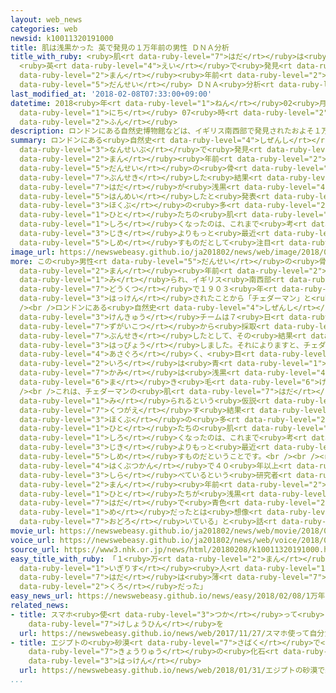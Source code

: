 ```yaml
---
layout: web_news
categories: web
newsid: k10011320191000
title: 肌は浅黒かった 英で発見の１万年前の男性 ＤＮＡ分析
title_with_ruby: <ruby>肌<rt data-ruby-level="7">はだ</rt></ruby>は<ruby>浅黒<rt data-ruby-level="4">あさぐろ</rt></ruby>かった
  <ruby>英<rt data-ruby-level="4">えい</rt></ruby>で<ruby>発見<rt data-ruby-level="3">はっけん</rt></ruby>の１<ruby>万<rt
  data-ruby-level="2">まん</rt></ruby><ruby>年前<rt data-ruby-level="2">ねんまえ</rt></ruby>の<ruby>男性<rt
  data-ruby-level="5">だんせい</rt></ruby> ＤＮＡ<ruby>分析<rt data-ruby-level="7">ぶんせき</rt></ruby>
last_modified_at: '2018-02-08T07:33:00+09:00'
datetime: 2018<ruby>年<rt data-ruby-level="1">ねん</rt></ruby>02<ruby>月<rt data-ruby-level="1">がつ</rt></ruby>08<ruby>日<rt
  data-ruby-level="1">にち</rt></ruby> 07<ruby>時<rt data-ruby-level="2">じ</rt></ruby>33<ruby>分<rt
  data-ruby-level="2">ふん</rt></ruby>
description: ロンドンにある自然史博物館などは、イギリス南西部で発見されたおよそ１万年前の男性の骨のＤＮＡを分析した結果、肌が浅黒かったことが判明したと発表し、ヨーロッパ北部の多くの人たちの肌が白くなったのは、これまで考えられていた時期よりもっと最近であることを示すものだとして注目されています。
summary: ロンドンにある<ruby>自然史<rt data-ruby-level="4">しぜんし</rt></ruby><ruby>博物館<rt data-ruby-level="4">はくぶつかん</rt></ruby>などは、イギリス<ruby>南西部<rt
  data-ruby-level="3">なんせいぶ</rt></ruby>で<ruby>発見<rt data-ruby-level="3">はっけん</rt></ruby>されたおよそ１<ruby>万<rt
  data-ruby-level="2">まん</rt></ruby><ruby>年前<rt data-ruby-level="2">ねんまえ</rt></ruby>の<ruby>男性<rt
  data-ruby-level="5">だんせい</rt></ruby>の<ruby>骨<rt data-ruby-level="6">ほね</rt></ruby>のＤＮＡを<ruby>分析<rt
  data-ruby-level="7">ぶんせき</rt></ruby>した<ruby>結果<rt data-ruby-level="4">けっか</rt></ruby>、<ruby>肌<rt
  data-ruby-level="7">はだ</rt></ruby>が<ruby>浅黒<rt data-ruby-level="4">あさぐろ</rt></ruby>かったことが<ruby>判明<rt
  data-ruby-level="5">はんめい</rt></ruby>したと<ruby>発表<rt data-ruby-level="3">はっぴょう</rt></ruby>し、ヨーロッパ<ruby>北部<rt
  data-ruby-level="3">ほくぶ</rt></ruby>の<ruby>多<rt data-ruby-level="2">おお</rt></ruby>くの<ruby>人<rt
  data-ruby-level="1">ひと</rt></ruby>たちの<ruby>肌<rt data-ruby-level="7">はだ</rt></ruby>が<ruby>白<rt
  data-ruby-level="1">しろ</rt></ruby>くなったのは、これまで<ruby>考<rt data-ruby-level="2">かんが</rt></ruby>えられていた<ruby>時期<rt
  data-ruby-level="3">じき</rt></ruby>よりもっと<ruby>最近<rt data-ruby-level="4">さいきん</rt></ruby>であることを<ruby>示<rt
  data-ruby-level="5">しめ</rt></ruby>すものだとして<ruby>注目<rt data-ruby-level="3">ちゅうもく</rt></ruby>されています。
image_url: https://newswebeasy.github.io/ja201802/news/web/image/2018/02/08/K10011320191_1802080909_1802080927_01_03.jpg
more: この<ruby>男性<rt data-ruby-level="5">だんせい</rt></ruby>の<ruby>骨<rt data-ruby-level="6">ほね</rt></ruby>はおよそ１<ruby>万<rt
  data-ruby-level="2">まん</rt></ruby><ruby>年前<rt data-ruby-level="2">ねんまえ</rt></ruby>のものと<ruby>見<rt
  data-ruby-level="1">み</rt></ruby>られ、イギリス<ruby>南西部<rt data-ruby-level="3">なんせいぶ</rt></ruby>のチェダーにある<ruby>洞窟<rt
  data-ruby-level="7">どうくつ</rt></ruby>で１９０３<ruby>年<rt data-ruby-level="1">ねん</rt></ruby>に<ruby>発見<rt
  data-ruby-level="3">はっけん</rt></ruby>されたことから「チェダーマン」と<ruby>呼<rt data-ruby-level="6">よ</rt></ruby>ばれています。<br
  /><br />ロンドンにある<ruby>自然史<rt data-ruby-level="4">しぜんし</rt></ruby><ruby>博物館<rt data-ruby-level="4">はくぶつかん</rt></ruby>などの<ruby>研究<rt
  data-ruby-level="3">けんきゅう</rt></ruby>チームは７<ruby>日<rt data-ruby-level="1">にち</rt></ruby>、<ruby>頭蓋骨<rt
  data-ruby-level="7">ずがいこつ</rt></ruby>から<ruby>採取<rt data-ruby-level="5">さいしゅ</rt></ruby>したＤＮＡを<ruby>分析<rt
  data-ruby-level="7">ぶんせき</rt></ruby>したとして、その<ruby>結果<rt data-ruby-level="4">けっか</rt></ruby>を<ruby>発表<rt
  data-ruby-level="3">はっぴょう</rt></ruby>しました。それによりますと、チェダーマンは、<ruby>肌<rt data-ruby-level="7">はだ</rt></ruby>が<ruby>浅黒<rt
  data-ruby-level="4">あさぐろ</rt></ruby>く、<ruby>目<rt data-ruby-level="2">め</rt></ruby>の<ruby>色<rt
  data-ruby-level="2">いろ</rt></ruby>は<ruby>青<rt data-ruby-level="1">あお</rt></ruby>かったほか、<ruby>髪<rt
  data-ruby-level="7">かみ</rt></ruby>は<ruby>浅黒<rt data-ruby-level="4">あさぐろ</rt></ruby>い<ruby>巻<rt
  data-ruby-level="6">ま</rt></ruby>き<ruby>毛<rt data-ruby-level="6">げ</rt></ruby>だったということです。<br
  /><br />これは、チェダーマンの<ruby>肌<rt data-ruby-level="7">はだ</rt></ruby>は<ruby>白<rt data-ruby-level="1">しろ</rt></ruby>いと<ruby>見<rt
  data-ruby-level="1">み</rt></ruby>られるという<ruby>仮説<rt data-ruby-level="5">かせつ</rt></ruby>を<ruby>覆<rt
  data-ruby-level="7">くつがえ</rt></ruby>す<ruby>結果<rt data-ruby-level="4">けっか</rt></ruby>で、ヨーロッパ<ruby>北部<rt
  data-ruby-level="3">ほくぶ</rt></ruby>の<ruby>多<rt data-ruby-level="2">おお</rt></ruby>くの<ruby>人<rt
  data-ruby-level="1">ひと</rt></ruby>たちの<ruby>肌<rt data-ruby-level="7">はだ</rt></ruby>が<ruby>白<rt
  data-ruby-level="1">しろ</rt></ruby>くなったのは、これまで<ruby>考<rt data-ruby-level="2">かんが</rt></ruby>えられていた<ruby>時期<rt
  data-ruby-level="3">じき</rt></ruby>よりもっと<ruby>最近<rt data-ruby-level="4">さいきん</rt></ruby>であることを<ruby>示<rt
  data-ruby-level="5">しめ</rt></ruby>すものだということです。<br /><br /><ruby>自然史<rt data-ruby-level="4">しぜんし</rt></ruby><ruby>博物館<rt
  data-ruby-level="4">はくぶつかん</rt></ruby>で４０<ruby>年以上<rt data-ruby-level="4">ねんいじょう</rt></ruby>にわたってチェダーマンを<ruby>調<rt
  data-ruby-level="3">しら</rt></ruby>べているという<ruby>研究者<rt data-ruby-level="3">けんきゅうしゃ</rt></ruby>は、「１<ruby>万<rt
  data-ruby-level="2">まん</rt></ruby><ruby>年前<rt data-ruby-level="2">ねんまえ</rt></ruby>の<ruby>人<rt
  data-ruby-level="1">ひと</rt></ruby>たちが<ruby>浅黒<rt data-ruby-level="4">あさぐろ</rt></ruby>い<ruby>肌<rt
  data-ruby-level="7">はだ</rt></ruby>で<ruby>青色<rt data-ruby-level="2">あおいろ</rt></ruby>の<ruby>目<rt
  data-ruby-level="1">め</rt></ruby>だったとは<ruby>想像<rt data-ruby-level="5">そうぞう</rt></ruby>していなかったため、とても<ruby>驚<rt
  data-ruby-level="7">おどろ</rt></ruby>いている」と<ruby>話<rt data-ruby-level="2">はな</rt></ruby>しています。
movie_url: https://newswebeasy.github.io/ja201802/news/web/movie/2018/02/08/k10011320191_201802080909_201802080927.mp4
voice_url: https://newswebeasy.github.io/ja201802/news/web/voice/2018/02/08/k10011320191_201802080909_201802080927.mp3
source_url: https://www3.nhk.or.jp/news/html/20180208/k10011320191000.html
easy_title_with_ruby: 「１<ruby>万<rt data-ruby-level="2">まん</rt></ruby><ruby>年前<rt data-ruby-level="2">ねんまえ</rt></ruby>の<ruby>イギリス<rt
  data-ruby-level="1">いぎりす</rt></ruby><ruby>人<rt data-ruby-level="1">じん</rt></ruby>の<ruby>肌<rt
  data-ruby-level="7">はだ</rt></ruby>は<ruby>薄<rt data-ruby-level="7">うす</rt></ruby>い<ruby>黒<rt
  data-ruby-level="2">くろ</rt></ruby>だった」
easy_news_url: https://newswebeasy.github.io/news/easy/2018/02/08/1万年前のイギリス人の肌は薄い黒だった
related_news:
- title: スマホ<ruby>使<rt data-ruby-level="3">つか</rt></ruby>って<ruby>自分<rt data-ruby-level="2">じぶん</rt></ruby>だけの<ruby>化粧品<rt
    data-ruby-level="7">けしょうひん</rt></ruby>を
  url: https://newswebeasy.github.io/news/web/2017/11/27/スマホ使って自分だけの化粧品を
- title: エジプトの<ruby>砂漠<rt data-ruby-level="7">さばく</rt></ruby>で<ruby>新種<rt data-ruby-level="4">しんしゅ</rt></ruby>の<ruby>恐竜<rt
    data-ruby-level="7">きょうりゅう</rt></ruby>の<ruby>化石<rt data-ruby-level="3">かせき</rt></ruby><ruby>発見<rt
    data-ruby-level="3">はっけん</rt></ruby>
  url: https://newswebeasy.github.io/news/web/2018/01/31/エジプトの砂漠で新種の恐竜の化石発見
...
```

